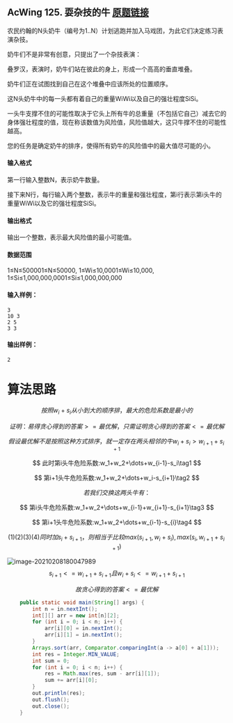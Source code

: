 ## AcWing 125. 耍杂技的牛   [原题链接](https://www.acwing.com/problem/content/127/)

农民约翰的N头奶牛（编号为1..N）计划逃跑并加入马戏团，为此它们决定练习表演杂技。

奶牛们不是非常有创意，只提出了一个杂技表演：

叠罗汉，表演时，奶牛们站在彼此的身上，形成一个高高的垂直堆叠。

奶牛们正在试图找到自己在这个堆叠中应该所处的位置顺序。

这N头奶牛中的每一头都有着自己的重量WiWi以及自己的强壮程度SiSi。

一头牛支撑不住的可能性取决于它头上所有牛的总重量（不包括它自己）减去它的身体强壮程度的值，现在称该数值为风险值，风险值越大，这只牛撑不住的可能性越高。

您的任务是确定奶牛的排序，使得所有奶牛的风险值中的最大值尽可能的小。

#### 输入格式

第一行输入整数N，表示奶牛数量。

接下来N行，每行输入两个整数，表示牛的重量和强壮程度，第i行表示第i头牛的重量WiWi以及它的强壮程度SiSi。

#### 输出格式

输出一个整数，表示最大风险值的最小可能值。

#### 数据范围

1≤N≤500001≤N≤50000,
1≤Wi≤10,0001≤Wi≤10,000,
1≤Si≤1,000,000,0001≤Si≤1,000,000,000

#### 输入样例：

```
3
10 3
2 5
3 3
```

#### 输出样例：

```
2
```

# 算法思路

$$
按照w_i+s_i从小到大的顺序排，最大的危险系数是最小的
$$

$$
证明：易得贪心得到的答案 >= 最优解，只需证明贪心得到的答案 <= 最优解
$$

$$
假设最优解不是按照这种方式排序，就一定存在两头相邻的牛w_i+s_i>w_{i+1}+s_{i+1}
$$

$$
此时第i头牛危险系数:w_1+w_2+\dots+w_{i-1}-s_i\tag1
$$

$$
第i+1头牛危险系数:w_1+w_2+\dots+w_i-s_{i+1}\tag2
$$

$$
若我们交换这两头牛有：
$$

$$
第i头牛危险系数:w_1+w_2+\dots+w_{i-1}+w_{i+1}-s_{i+1}\tag3
$$

$$
第i+1头牛危险系数:w_1+w_2+\dots+w_{i-1}-s_{i}\tag4
$$

$$
(1)(2)(3)(4)同时加s_i+s_{i+1}，则相当于比较max(s_{i+1},w_i+s_i),max(s_i, w_{i+1}+s_{i+1})
$$

![image-20210208180047989](image-20210208180047989.png)
$$
s_{i+1}<=w_{i+1}+s_{i+1}且w_i+s_i<=w_{i+1}+s_{i+1}
$$

$$
故贪心得到的答案<=最优解
$$

```java
    public static void main(String[] args) {
        int n = in.nextInt();
        int[][] arr = new int[n][2];
        for (int i = 0; i < n; i++) {
            arr[i][0] = in.nextInt();
            arr[i][1] = in.nextInt();
        }
        Arrays.sort(arr, Comparator.comparingInt(a -> a[0] + a[1]));
        int res = Integer.MIN_VALUE;
        int sum = 0;
        for (int i = 0; i < n; i++) {
            res = Math.max(res, sum - arr[i][1]);
            sum += arr[i][0];
        }
        out.println(res);
        out.flush();
        out.close();
    }
```

